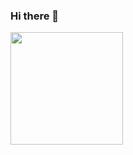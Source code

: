 ### Hi there 👋

<!--
**renato-silvestre/renato-silvestre** is a ✨ _special_ ✨ repository because its `README.md` (this file) appears on your GitHub profile.

Here are some ideas to get you started:

- 🔭 I’m currently working on ...
- 🌱 I’m currently learning ...
- 👯 I’m looking to collaborate on ...
- 🤔 I’m looking for help with ...
- 💬 Ask me about ...
- 📫 How to reach me: ...
- 😄 Pronouns: ...
- ⚡ Fun fact: ...
- <img height="180em" src="https://github-readme-stats.vercel.app/api/top-langs/?username=renato-silvestre&layout=compact&langs_count=7&theme=dracula"/>
- https://www.youtube.com/watch?v=TsaLQAetPLU
-->
<div>
  <a href="https://github.com/renato-silvestre">
  <img height="180em" src="https://github-readme-stats.vercel.app/api?username=renato-silvestre&show_icons=true&theme=dracula&include_all_commits=true&count_private=true"/>
  
</div>
